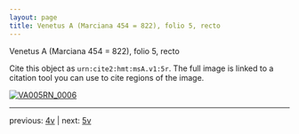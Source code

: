 ```yaml
---
layout: page
title: Venetus A (Marciana 454 = 822), folio 5, recto
---
```


Venetus A (Marciana 454 = 822), folio 5, recto

Cite this object as `urn:cite2:hmt:msA.v1:5r`.  The full image is linked to a citation tool you can use to cite regions of the image.

[![VA005RN_0006](http://www.homermultitext.org/iipsrv?IIIF=/project/homer/pyramidal/deepzoom/hmt/vaimg/2017a/VA005RN_0006.tif/full/800,/0/default.jpg)](http://www.homermultitext.org/ict2/?urn=urn:cite2:hmt:vaimg.2017a:VA005RN_0006) 

---

previous:  [4v](../4v/) | next: [5v](../5v/)